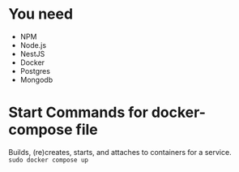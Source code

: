# You need

- NPM
- Node.js
- NestJS
- Docker
- Postgres
- Mongodb

# Start Commands for docker-compose file

Builds, (re)creates, starts, and attaches to containers for a service.  
`sudo docker compose up`
